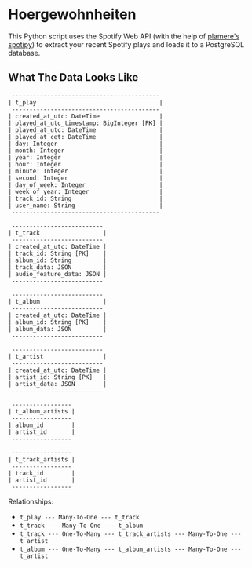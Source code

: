 # Hoergewohnheiten

This Python script uses the Spotify Web API (with the help of [plamere's spotipy](https://github.com/plamere/spotipy)) to extract your recent Spotify plays and loads it to a PostgreSQL database.

## What The Data Looks Like
```
 ------------------------------------------
| t_play                                   |
 ------------------------------------------
| created_at_utc: DateTime                 |
| played_at_utc_timestamp: BigInteger [PK] |
| played_at_utc: DateTime                  |
| played_at_cet: DateTime                  |
| day: Integer                             |
| month: Integer                           |
| year: Integer                            |
| hour: Integer                            |
| minute: Integer                          |
| second: Integer                          |
| day_of_week: Integer                     |
| week_of_year: Integer                    |
| track_id: String                         |
| user_name: String                        |
 ------------------------------------------

 --------------------------
| t_track                  |
 --------------------------
| created_at_utc: DateTime |
| track_id: String [PK]    |
| album_id: String         |
| track_data: JSON         |
| audio_feature_data: JSON |
 --------------------------

 --------------------------
| t_album                  |
 --------------------------
| created_at_utc: DateTime |
| album_id: String [PK]    |
| album_data: JSON         |
 --------------------------

 --------------------------
| t_artist                 |
 --------------------------
| created_at_utc: DateTime |
| artist_id: String [PK]   |
| artist_data: JSON        |
 --------------------------

 -----------------
| t_album_artists |
 -----------------
| album_id        |
| artist_id       |
 -----------------

 -----------------
| t_track_artists |
 -----------------
| track_id        |
| artist_id       |
 -----------------
 ```

Relationships:

* `t_play --- Many-To-One --- t_track`
* `t_track --- Many-To-One --- t_album`
* `t_track --- One-To-Many --- t_track_artists --- Many-To-One --- t_artist`
* `t_album --- One-To-Many --- t_album_artists --- Many-To-One --- t_artist`
